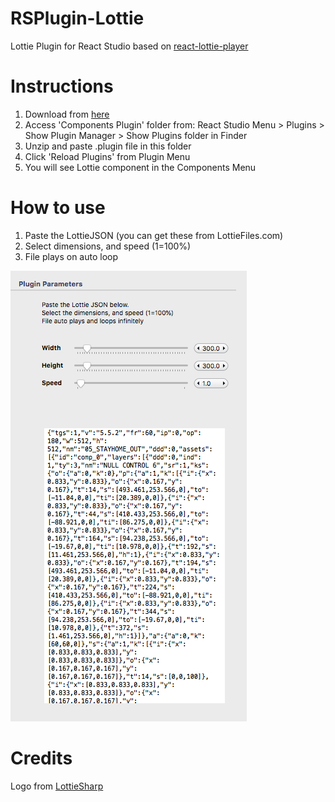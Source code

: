 # RSPlugin-Lottie
Lottie Plugin for React Studio
based on [react-lottie-player](https://www.npmjs.com/package/react-lottie-player)

# Instructions
1. Download from [here](https://github.com/automediaAI/RSPlugin-Lottie/releases/download/1.0/Lottie.plugin.zip)
2. Access 'Components Plugin' folder from: React Studio Menu > Plugins > Show Plugin Manager > Show Plugins folder in Finder
3. Unzip and paste .plugin file in this folder
4. Click 'Reload Plugins' from Plugin Menu
5. You will see Lottie component in the Components Menu

# How to use 
1. Paste the LottieJSON (you can get these from LottieFiles.com)
2. Select dimensions, and speed (1=100%)
3. File plays on auto loop

![Plugin running in React Studio](https://raw.githubusercontent.com/automediaAI/RSPlugin-Lottie/master/screenshot.png)

# Credits
Logo from [LottieSharp](https://github.com/ascora/LottieSharp )


